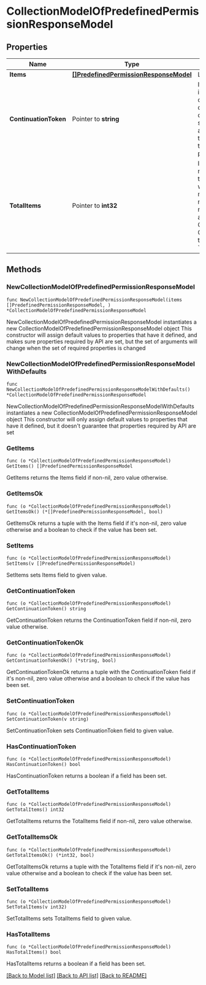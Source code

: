 # CollectionModelOfPredefinedPermissionResponseModel

## Properties

Name | Type | Description | Notes
------------ | ------------- | ------------- | -------------
**Items** | [**[]PredefinedPermissionResponseModel**](PredefinedPermissionResponseModel.md) | List of items. | 
**ContinuationToken** | Pointer to **string** | If present, indicates to the caller that the query was not complete, and they should call the API again specifying the continuation token as a query parameter. | [optional] 
**TotalItems** | Pointer to **int32** | Indicates the total number of items in the collection, which may be more than the number of Items returned, if there is a ContinuationToken.  Only returned in the response to &#x60;$search&#x60; APIs. | [optional] 

## Methods

### NewCollectionModelOfPredefinedPermissionResponseModel

`func NewCollectionModelOfPredefinedPermissionResponseModel(items []PredefinedPermissionResponseModel, ) *CollectionModelOfPredefinedPermissionResponseModel`

NewCollectionModelOfPredefinedPermissionResponseModel instantiates a new CollectionModelOfPredefinedPermissionResponseModel object
This constructor will assign default values to properties that have it defined,
and makes sure properties required by API are set, but the set of arguments
will change when the set of required properties is changed

### NewCollectionModelOfPredefinedPermissionResponseModelWithDefaults

`func NewCollectionModelOfPredefinedPermissionResponseModelWithDefaults() *CollectionModelOfPredefinedPermissionResponseModel`

NewCollectionModelOfPredefinedPermissionResponseModelWithDefaults instantiates a new CollectionModelOfPredefinedPermissionResponseModel object
This constructor will only assign default values to properties that have it defined,
but it doesn't guarantee that properties required by API are set

### GetItems

`func (o *CollectionModelOfPredefinedPermissionResponseModel) GetItems() []PredefinedPermissionResponseModel`

GetItems returns the Items field if non-nil, zero value otherwise.

### GetItemsOk

`func (o *CollectionModelOfPredefinedPermissionResponseModel) GetItemsOk() (*[]PredefinedPermissionResponseModel, bool)`

GetItemsOk returns a tuple with the Items field if it's non-nil, zero value otherwise
and a boolean to check if the value has been set.

### SetItems

`func (o *CollectionModelOfPredefinedPermissionResponseModel) SetItems(v []PredefinedPermissionResponseModel)`

SetItems sets Items field to given value.


### GetContinuationToken

`func (o *CollectionModelOfPredefinedPermissionResponseModel) GetContinuationToken() string`

GetContinuationToken returns the ContinuationToken field if non-nil, zero value otherwise.

### GetContinuationTokenOk

`func (o *CollectionModelOfPredefinedPermissionResponseModel) GetContinuationTokenOk() (*string, bool)`

GetContinuationTokenOk returns a tuple with the ContinuationToken field if it's non-nil, zero value otherwise
and a boolean to check if the value has been set.

### SetContinuationToken

`func (o *CollectionModelOfPredefinedPermissionResponseModel) SetContinuationToken(v string)`

SetContinuationToken sets ContinuationToken field to given value.

### HasContinuationToken

`func (o *CollectionModelOfPredefinedPermissionResponseModel) HasContinuationToken() bool`

HasContinuationToken returns a boolean if a field has been set.

### GetTotalItems

`func (o *CollectionModelOfPredefinedPermissionResponseModel) GetTotalItems() int32`

GetTotalItems returns the TotalItems field if non-nil, zero value otherwise.

### GetTotalItemsOk

`func (o *CollectionModelOfPredefinedPermissionResponseModel) GetTotalItemsOk() (*int32, bool)`

GetTotalItemsOk returns a tuple with the TotalItems field if it's non-nil, zero value otherwise
and a boolean to check if the value has been set.

### SetTotalItems

`func (o *CollectionModelOfPredefinedPermissionResponseModel) SetTotalItems(v int32)`

SetTotalItems sets TotalItems field to given value.

### HasTotalItems

`func (o *CollectionModelOfPredefinedPermissionResponseModel) HasTotalItems() bool`

HasTotalItems returns a boolean if a field has been set.


[[Back to Model list]](../README.md#documentation-for-models) [[Back to API list]](../README.md#documentation-for-api-endpoints) [[Back to README]](../README.md)


